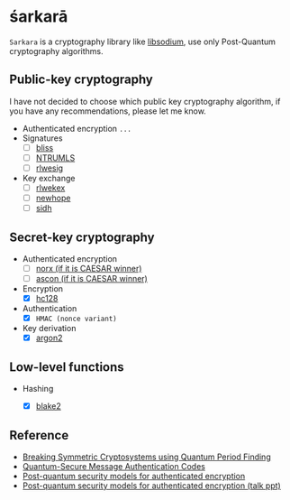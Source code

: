 śarkarā
=======

`Sarkara` is a cryptography library like [libsodium](https://github.com/jedisct1/libsodium),
use only Post-Quantum cryptography algorithms.


Public-key cryptography
-----------------------

I have not decided to choose which public key cryptography algorithm,
if you have any recommendations, please let me know.

* Authenticated encryption
	`...`
* Signatures
	+ [ ] [bliss](http://bliss.di.ens.fr/)
	+ [ ] [NTRUMLS](https://github.com/NTRUOpenSourceProject/NTRUMLS)
	+ [ ] [rlwesig](https://en.wikipedia.org/wiki/Ring_learning_with_errors_signature)
* Key exchange
	+ [ ] [rlwekex](https://en.wikipedia.org/wiki/Ring_learning_with_errors_key_exchange)
	+ [ ] [newhope](https://github.com/tpoeppelmann/newhope)
	+ [ ] [sidh](https://en.wikipedia.org/wiki/Supersingular_isogeny_key_exchange)

Secret-key cryptography
-----------------------

* Authenticated encryption
	+ [ ] [norx (if it is CAESAR winner)](https://norx.io/)
	+ [ ] [ascon (if it is CAESAR winner)](http://ascon.iaik.tugraz.at/)
* Encryption
	+ [x] [hc128](http://www.ecrypt.eu.org/stream/hcpf.html)
* Authentication
	+ [x] `HMAC (nonce variant)`
* Key derivation
	+ [x] [argon2](https://en.wikipedia.org/wiki/Argon2)

Low-level functions
-------------------

* Hashing
	+ [x] [blake2](https://en.wikipedia.org/wiki/BLAKE\_(hash\_function))


Reference
---------

* [Breaking Symmetric Cryptosystems using Quantum Period Finding](https://arxiv.org/pdf/1602.05973)
* [Quantum-Secure Message Authentication Codes](http://eprint.iacr.org/2012/606.pdf)
* [Post-quantum security models for authenticated encryption](http://cacr.uwaterloo.ca/techreports/2016/cacr2016-04.pdf)
* [Post-quantum security models for authenticated encryption (talk ppt)](https://pqcrypto2016.jp/data/Soukharev-talk3.pdf)
